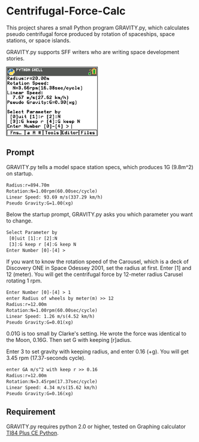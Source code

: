 # Centrifugal-Force-Calc

This project shares a small Python program GRAVITY.py, which calculates pseudo centrifugal force produced by rotation of spaceships, space stations, or space islands.

GRAVITY.py supports SFF writers who are writing space development stories.

![Screen](screen.png)

## Prompt

GRAVITY.py tells a model space station specs, which produces 1G (9.8m^2) on startup.

```
Radius:r=894.70m
Rotation:N=1.00rpm(60.00sec/cycle)
Linear Speed: 93.69 m/s(337.29 km/h)
Pseudo Gravity:G=1.00(xg)
```

Below the startup prompt, GRAVITY.py asks you which parameter you want to change.

```
Select Parameter by 
 [0]uit [1]:r [2]:N 
 [3]:G keep r [4]:G keep N
Enter Number [0]-[4] > 
```

If you want to know the rotation speed of the Carousel, which is a deck of Discovery ONE in Space Odessey 2001, set the radius at first.  Enter \[1\] and 12 (meter).  You will get the centrifugal force by 12-meter radius Carusel rotating 1 rpm.

```
Enter Number [0]-[4] > 1
enter Radius of wheels by meter(m) >> 12
Radius:r=12.00m
Rotation:N=1.00rpm(60.00sec/cycle)
Linear Speed: 1.26 m/s(4.52 km/h)
Pseudo Gravity:G=0.01(xg)
```

0.01G is too small by Clarke's setting.  He wrote the force was identical to the Moon, 0.16G.  Then set G with keeping \[r\]adius.

Enter 3 to set gravity with keeping radius, and enter 0.16 (+g).  You will get 3.45 rpm (17.37-seconds cycle).

```
enter GA m/s^2 with keep r >> 0.16
Radius:r=12.00m
Rotation:N=3.45rpm(17.37sec/cycle)
Linear Speed: 4.34 m/s(15.62 km/h)
Pseudo Gravity:G=0.16(xg)
```


## Requirement

GRAVITY.py requires python 2.0 or higher, tested on Graphing calculator [TI84 Plus CE Python](https://education.ti.com/en/products/calculators/graphing-calculators/ti-84-plus-ce-python).

